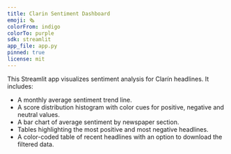 ```yaml
---
title: Clarin Sentiment Dashboard
emoji: 🗞️
colorFrom: indigo
colorTo: purple
sdk: streamlit
app_file: app.py
pinned: true
license: mit
---
```


This Streamlit app visualizes sentiment analysis for Clarín headlines.
It includes:

- A monthly average sentiment trend line.
- A score distribution histogram with color cues for positive, negative and neutral values.
- A bar chart of average sentiment by newspaper section.
- Tables highlighting the most positive and most negative headlines.
- A color-coded table of recent headlines with an option to download the filtered data.
